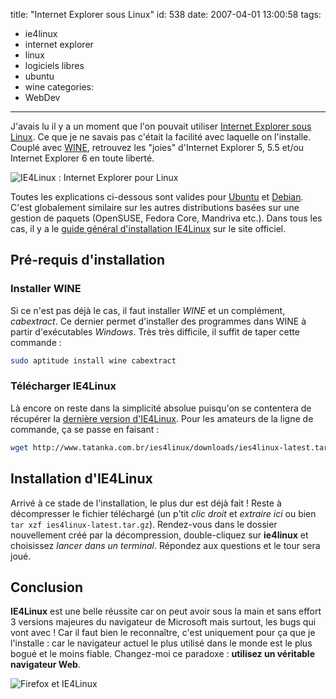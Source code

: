 title: "Internet Explorer sous Linux"
id: 538
date: 2007-04-01 13:00:58
tags:
- ie4linux
- internet explorer
- linux
- logiciels libres
- ubuntu
- wine
categories:
- WebDev
---

J'avais lu il y a un moment que l'on pouvait utiliser [Internet Explorer sous Linux](http://www.tatanka.com.br/ies4linux/). Ce que je ne savais pas c'était la facilité avec laquelle on l'installe. Couplé avec [WINE](http://fr.wikipedia.org/wiki/WINE), retrouvez les "joies" d'Internet Explorer 5, 5.5 et/ou Internet Explorer 6 en toute liberté.

<!--more-->

![IE4Linux : Internet Explorer pour Linux](/images/2007/04/ie4linux.png)

Toutes les explications ci-dessous sont valides pour [Ubuntu](http://www.ubuntu-fr.org/) et [Debian](http://www.debian.org/). C'est globalement similaire sur les autres distributions basées sur une gestion de paquets (OpenSUSE, Fedora Core, Mandriva etc.). Dans tous les cas, il y a le [guide général d'installation IE4Linux](http://www.tatanka.com.br/ies4linux/page/Installation) sur le site officiel.

## Pré-requis d'installation

### Installer WINE

Si ce n'est pas déjà le cas, il faut installer _WINE_ et un complément, _cabextract_. Ce dernier permet d'installer des programmes dans WINE à partir d'exécutables _Windows_. Très très difficile, il suffit de taper cette commande :

```bash
sudo aptitude install wine cabextract
```

### Télécharger IE4Linux

Là encore on reste dans la simplicité absolue puisqu'on se contentera de récupérer la [dernière version d'IE4Linux](http://www.tatanka.com.br/ies4linux/downloads/ies4linux-latest.tar.gz). Pour les amateurs de la ligne de commande, ça se passe en faisant :

```bash
wget http://www.tatanka.com.br/ies4linux/downloads/ies4linux-latest.tar.gz
```

## Installation d'IE4Linux

Arrivé à ce stade de l'installation, le plus dur est déjà fait ! Reste à décompresser le fichier téléchargé (un p'tit _clic droit_ et _extraire ici_ ou bien `tar xzf ies4linux-latest.tar.gz`). Rendez-vous dans le dossier nouvellement créé par la décompression, double-cliquez sur **ie4linux** et choisissez _lancer dans un terminal_.
Répondez aux questions et le tour sera joué.

## Conclusion

**IE4Linux** est une belle réussite car on peut avoir sous la main et sans effort 3 versions majeures du navigateur de Microsoft mais surtout, les bugs qui vont avec ! Car il faut bien le reconnaître, c'est uniquement pour ça que je l'installe : car le navigateur actuel le plus utilisé dans le monde est le plus bogué et le moins fiable. Changez-moi ce paradoxe : **utilisez un véritable navigateur Web**.

![Firefox et IE4Linux](/images/2007/04/firefox-ie4linux.gif)